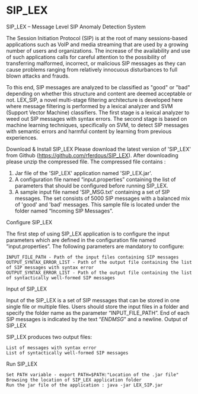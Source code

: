 # SIP_LEX
SIP_LEX – Message Level SIP Anomaly Detection System

The Session Initiation Protocol (SIP) is at the root of many sessions-based applications such as VoIP and media streaming that are used by a growing number of users and organizations. The increase of the availability and use of such applications calls for careful attention to the possibility of transferring malformed, incorrect, or malicious SIP messages as they can cause problems ranging from relatively innocuous disturbances to full blown attacks and frauds. 

To this end, SIP messages are analyzed to be classified as "good" or "bad" depending on whether this structure and content are deemed acceptable or not. 
LEX_SIP, a novel multi-stage filtering architecture is developed here where message filtering is performed by a lexical analyzer and SVM (Support Vector Machine) classifiers. The first stage is a lexical analyzer to weed out SIP messages with syntax errors. The second stage is based on machine learning techniques, specifically on SVM, to detect SIP messages with semantic errors and harmful content by learning from previous experiences.

Download & Install SIP_LEX
Please download the latest version of 'SIP_LEX' from Github (https://github.com/rferdous/SIP_LEX). After downloading please unzip the compressed file. The compressed file contains : 
1. Jar file of the 'SIP_LEX' application named 'SIP_LEX.jar'. 
2. A configuration file named “input.properties” containing the list of parameters that should be configured before running SIP_LEX. 
3. A sample input file named 'SIP_MSG.txt' containing a set of SIP messages. The set consists of 5000 SIP messages with a balanced mix of 'good' and 'bad' messages. This sample file is located under the folder named “Incoming SIP Messages”. 

Configure SIP_LEX

The first step of using SIP_LEX application is to configure the input parameters which are defined in the configuration file named “input.properties”. The following parameters are mandatory to configure:

    INPUT_FILE_PATH - Path of the input files containing SIP messages
    OUTPUT_SYNTAX_ERROR_LIST - Path of the output file containing the list of SIP messages with syntax error
    OUTPUT_SYNTAX_ERROR_LIST - Path of the output file containing the list of syntactically well-formed SIP messages

Input of SIP_LEX

Input of the SIP_LEX is a set of SIP messages that can be stored in one single file or multiple files. Users should store the input files in a folder and specify the folder name as the parameter “INPUT_FILE_PATH”. End of each SIP messages is indicated by the text “$ENDMSG$” and a newline.
Output of SIP_LEX

SIP_LEX produces two output files:

    List of messages with syntax error
    List of syntactically well-formed SIP messages

Run SIP_LEX

    Set PATH variable - export PATH=$PATH:"Location of the .jar file"
    Browsing the location of SIP_LEX application folder
    Run the jar file of the application : java -jar LEX_SIP.jar


